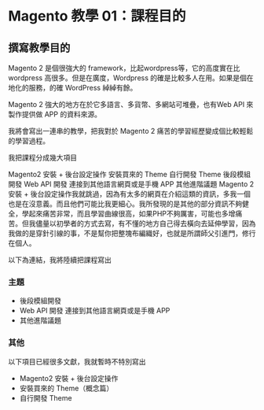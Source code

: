 # Magento 教學 01：課程目的

## 撰寫教學目的

Magento 2 是個很強大的 framework，比起wordpress等，它的高度實在比wordpress 高很多。但是在廣度，Wordpress 的確是比較多人在用。如果是個在地化的服務，的確 WordPress 綽綽有餘。

Magento 2 強大的地方在於它多語言、多貨幣、多網站可堆疊，也有Web API 來製作提供做 APP 的資料來源。

我將會寫出一連串的教學，把我對於 Magento 2 痛苦的學習經歷變成個比較輕鬆的學習過程。

我把課程分成幾大項目

Magento2 安裝 + 後台設定操作
安裝買來的 Theme
自行開發 Theme
後段模組開發
Web API 開發 連接到其他語言網頁或是手機 APP
其他進階議題
Magento 2 安裝 + 後台設定操作我就跳過，因為有太多的網頁在介紹這類的資訊，多我一個也是在沒意義。而且他們可能比我更細心。我所發現的是其他的部分資訊不夠健全，學起來痛苦非常，而且學習曲線很高，如果PHP不夠厲害，可能也多增痛苦。但我儘量以初學者的方式去寫，有不懂的地方自己得去橫向去延伸學習，因為我做的是穿針引線的事，不是幫你把整塊布編織好，也就是所謂師父引進門，修行在個人。

以下為連結，我將陸續把課程寫出

### 主題
* 後段模組開發
* Web API 開發 連接到其他語言網頁或是手機 APP
* 其他進階議題

### 其他
以下項目已經很多文獻，我就暫時不特別寫出

* Magento2 安裝 + 後台設定操作
* 安裝買來的 Theme（概念篇）
* 自行開發 Theme



